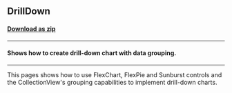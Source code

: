 ## DrillDown
#### [Download as zip](https://grapecity.github.io/DownGit/#/home?url=https://github.com/GrapeCity/ComponentOne-WinForms-Samples/tree/master/Core\FlexChart\CS\DrillDown)
____
#### Shows how to create drill-down chart with data grouping.
____
This pages shows how to use FlexChart, FlexPie and Sunburst controls and the CollectionView's grouping capabilities to implement drill-down charts.
